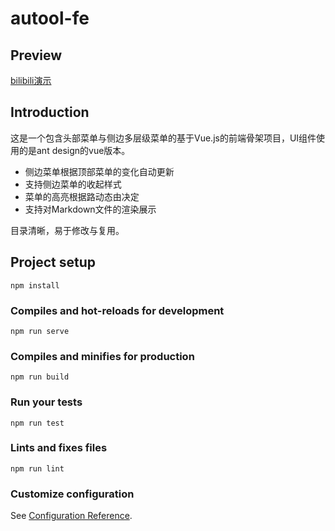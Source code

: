 # autool-fe

## Preview
[bilibili演示](https://www.bilibili.com/video/av78660912/)

## Introduction
这是一个包含头部菜单与侧边多层级菜单的基于Vue.js的前端骨架项目，UI组件使用的是ant design的vue版本。

- 侧边菜单根据顶部菜单的变化自动更新
- 支持侧边菜单的收起样式
- 菜单的高亮根据路动态由决定
- 支持对Markdown文件的渲染展示

目录清晰，易于修改与复用。

## Project setup
```
npm install
```

### Compiles and hot-reloads for development
```
npm run serve
```

### Compiles and minifies for production
```
npm run build
```

### Run your tests
```
npm run test
```

### Lints and fixes files
```
npm run lint
```

### Customize configuration
See [Configuration Reference](https://cli.vuejs.org/config/).
